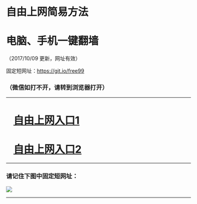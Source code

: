 ﻿# 自由上网简易方法

# 电脑、手机一键翻墙

（2017/10/09 更新，网址有效）

固定短网址：https://git.io/free99

### （微信如打不开，请转到浏览器打开）


***





# &nbsp;&nbsp; <a href="http://ft1848018969.fwq-tz-1001.info/fwqtz01.html?t=100900113590 " target="_blank">自由上网入口1</a>
# &nbsp;&nbsp; <a href="http://ft2914016139.fwq-tz-1002.info/fwqtz02.html?t=100900110938 " target="_blank">自由上网入口2</a>
***

### 请记住下图中固定短网址：

<img src="https://s3-us-west-2.amazonaws.com/fwq-1001/yjfq-20170905okok.png" /> 


***

